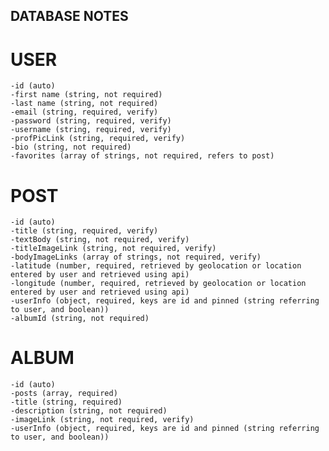 ## DATABASE NOTES

# USER
    -id (auto)
    -first name (string, not required)
    -last name (string, not required)
    -email (string, required, verify)
    -password (string, required, verify)
    -username (string, required, verify)
    -profPicLink (string, required, verify)
    -bio (string, not required)
    -favorites (array of strings, not required, refers to post)

# POST
    -id (auto)
    -title (string, required, verify)
    -textBody (string, not required, verify)
    -titleImageLink (string, not required, verify)
    -bodyImageLinks (array of strings, not required, verify)
    -latitude (number, required, retrieved by geolocation or location entered by user and retrieved using api)
    -longitude (number, required, retrieved by geolocation or location entered by user and retrieved using api)
    -userInfo (object, required, keys are id and pinned (string referring to user, and boolean))
    -albumId (string, not required)

# ALBUM
    -id (auto)
    -posts (array, required)
    -title (string, required)
    -description (string, not required)
    -imageLink (string, not required, verify)
    -userInfo (object, required, keys are id and pinned (string referring to user, and boolean))


